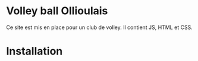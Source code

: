 # Volley ball Ollioulais
Ce site est mis en place pour un club de volley.
Il contient JS, HTML et CSS.

# Installation
